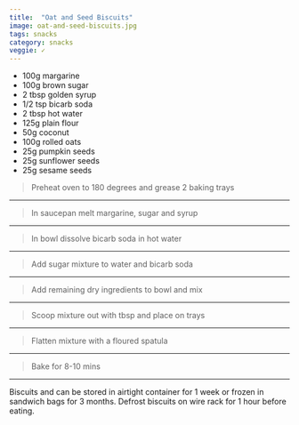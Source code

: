 ```yaml
---
title:  "Oat and Seed Biscuits"
image: oat-and-seed-biscuits.jpg
tags: snacks
category: snacks
veggie: ✓
---
```


* 100g margarine
* 100g brown sugar
* 2 tbsp golden syrup
* 1/2 tsp bicarb soda
* 2 tbsp hot water
* 125g plain flour
* 50g coconut
* 100g rolled oats
* 25g pumpkin seeds
* 25g sunflower seeds
* 25g sesame seeds


> Preheat oven to 180 degrees and grease 2 baking trays

---

> In saucepan melt margarine, sugar and syrup

---

> In bowl dissolve bicarb soda  in hot water

---

> Add sugar mixture to water and bicarb soda

---

> Add remaining dry ingredients to bowl and mix

---

> Scoop mixture out with tbsp and place on trays

---

> Flatten mixture with a floured spatula

---

> Bake for 8-10 mins

---


Biscuits and can be stored in airtight container for 1 week or frozen in sandwich bags for 3 months. Defrost biscuits on wire rack for 1 hour before eating. 

